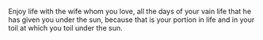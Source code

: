 Enjoy life with the wife whom you love, all the days of your vain life that he has given you under the sun, because that is your portion in life and in your toil at which you toil under the sun.

